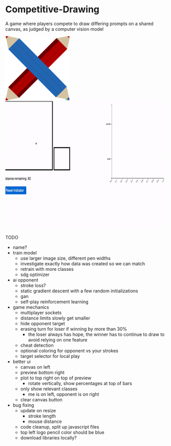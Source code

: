 # Competitive-Drawing
A game where players compete to draw differing prompts on a shared canvas, as judged by a computer vision model

<img src="flaskr/static/assets/logo.png" alt="Competitive Drawing Logo" width="200px" height="200px" />
<img src="repo_assets/panda_duck.gif" alt="Competitive Drawing Logo" width="800px" height="400px" />

TODO
* name?
* train model
    * use larger image size, different pen widths
    * investigate exactly how data was created so we can match
    * retrain with more classes
    * sdg optimizer
* ai opponent
    * stroke loss?
    * static gradient descent with a few random initializations
    * gan
    * self-play reinforcement learning
* game mechanics
    * multiplayer sockets
    * distance limits slowly get smaller
    * hide opponent target
    * erasing turn for loser if winning by more than 30%
        * the loser always has hope, the winner has to continue to draw to avoid relying on one feature
    * cheat detection
    * optional coloring for opponent vs your strokes
    * target selector for local play
* better ui
    * canvas on left
    * preview bottom right
    * plot to top right on top of preview
        * rotate vertically, show percentages at top of bars
    * only show relevant classes
        * me is on left, opponent is on right
    * clear canvas button
* bug fixing
    * update on resize
        * stroke length
        * mouse distance
    * code cleanup, split up javascript files
    * top left logo pencil color should be blue
    * download libraries locally?
